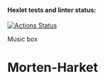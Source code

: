 #### Hexlet tests and linter status:
[![Actions Status](https://github.com/Aresla/layout-designer-project-lvl2/workflows/hexlet-check/badge.svg)](https://github.com/Aresla/layout-designer-project-lvl2/actions)

Music box 
# Morten-Harket
